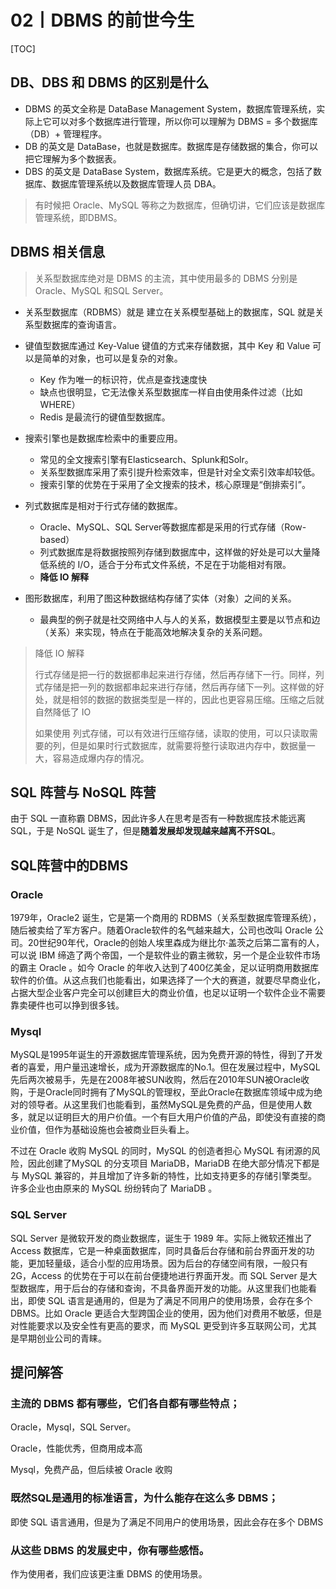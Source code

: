 # 02丨DBMS 的前世今生

[TOC]

## DB、DBS 和 DBMS 的区别是什么

-   DBMS 的英文全称是 DataBase Management System，数据库管理系统，实际上它可以对多个数据库进行管理，所以你可以理解为 DBMS = 多个数据库（DB）+ 管理程序。
-   DB 的英文是 DataBase，也就是数据库。数据库是存储数据的集合，你可以把它理解为多个数据表。
-   DBS 的英文是 DataBase System，数据库系统。它是更大的概念，包括了数据库、数据库管理系统以及数据库管理人员 DBA。

>   有时候把 Oracle、MySQL 等称之为数据库，但确切讲，它们应该是数据库管理系统，即DBMS。

## DBMS 相关信息

>   关系型数据库绝对是 DBMS 的主流，其中使用最多的 DBMS 分别是 Oracle、MySQL 和SQL Server。

-   关系型数据库（RDBMS）就是 建立在关系模型基础上的数据库，SQL 就是关系型数据库的查询语言。
-   键值型数据库通过 Key-Value 键值的方式来存储数据，其中 Key 和 Value 可以是简单的对象，也可以是复杂的对象。
    -   Key 作为唯一的标识符，优点是查找速度快
    -   缺点也很明显，它无法像关系型数据库一样自由使用条件过滤（比如WHERE）
    -   Redis 是最流行的键值型数据库。
-   搜索引擎也是数据库检索中的重要应用。
    -   常见的全文搜索引擎有Elasticsearch、Splunk和Solr。
    -   关系型数据库采用了索引提升检索效率，但是针对全文索引效率却较低。
    -   搜索引擎的优势在于采用了全文搜索的技术，核心原理是“倒排索引”。

-   列式数据库是相对于行式存储的数据库。
    -   Oracle、MySQL、SQL Server等数据库都是采用的行式存储（Row-based）
    -   列式数据库是将数据按照列存储到数据库中，这样做的好处是可以大量降低系统的 I/O，适合于分布式文件系统，不足在于功能相对有限。
    -   **降低 IO 解释**
-   图形数据库，利用了图这种数据结构存储了实体（对象）之间的关系。
    -   最典型的例子就是社交网络中人与人的关系，数据模型主要是以节点和边（关系）来实现，特点在于能高效地解决复杂的关系问题。

>   降低 IO 解释
>
>   行式存储是把一行的数据都串起来进行存储，然后再存储下一行。同样，列式存储是把一列的数据都串起来进行存储，然后再存储下一列。这样做的好处，就是相邻的数据的数据类型是一样的，因此也更容易压缩。压缩之后就自然降低了 IO
>
>   如果使用 列式存储，可以有效进行压缩存储，读取的使用，可以只读取需要的列，但是如果时行式数据库，就需要将整行读取进内存中，数据量一大，容易造成爆内存的情况。

## SQL 阵营与 NoSQL 阵营

由于 SQL 一直称霸 DBMS，因此许多人在思考是否有一种数据库技术能远离 SQL，于是 NoSQL 诞生了，但是**随着发展却发现越来越离不开SQL**。

## SQL阵营中的DBMS

### Oracle

1979年，Oracle2 诞生，它是第一个商用的 RDBMS（关系型数据库管理系统），随后被卖给了军方客户。随着Oracle软件的名气越来越大，公司也改叫 Oracle 公司。20世纪90年代，Oracle的创始人埃里森成为继比尔·盖茨之后第二富有的人，可以说 IBM 缔造了两个帝国，一个是软件业的霸主微软，另一个是企业软件市场的霸主 Oracle 。如今 Oracle 的年收入达到了400亿美金，足以证明商用数据库软件的价值。从这点我们也能看出，如果选择了一个大的赛道，就要尽早商业化，占据大型企业客户完全可以创建巨大的商业价值，也足以证明一个软件企业不需要靠卖硬件也可以挣到很多钱。

### Mysql

MySQL是1995年诞生的开源数据库管理系统，因为免费开源的特性，得到了开发者的喜爱，用户量迅速增长，成为开源数据库的No.1。但在发展过程中，MySQL先后两次被易手，先是在2008年被SUN收购，然后在2010年SUN被Oracle收购，于是Oracle同时拥有了MySQL的管理权，至此Oracle在数据库领域中成为绝对的领导者。从这里我们也能看到，虽然MySQL是免费的产品，但是使用人数多，就足以证明巨大的用户价值。一个有巨大用户价值的产品，即使没有直接的商业价值，但作为基础设施也会被商业巨头看上。

不过在 Oracle 收购 MySQL 的同时，MySQL 的创造者担心 MySQL 有闭源的风险，因此创建了MySQL 的分支项目 MariaDB，MariaDB 在绝大部分情况下都是与 MySQL 兼容的，并且增加了许多新的特性，比如支持更多的存储引擎类型。许多企业也由原来的 MySQL 纷纷转向了 MariaDB 。

### SQL Server

SQL Server 是微软开发的商业数据库，诞生于 1989 年。实际上微软还推出了 Access 数据库，它是一种桌面数据库，同时具备后台存储和前台界面开发的功能，更加轻量级，适合小型的应用场景。因为后台的存储空间有限，一般只有 2G，Access 的优势在于可以在前台便捷地进行界面开发。而 SQL Server 是大型数据库，用于后台的存储和查询，不具备界面开发的功能。从这里我们也能看出，即使 SQL 语言是通用的，但是为了满足不同用户的使用场景，会存在多个 DBMS。比如 Oracle 更适合大型跨国企业的使用，因为他们对费用不敏感，但是对性能要求以及安全性有更高的要求，而 MySQL 更受到许多互联网公司，尤其是早期创业公司的青睐。

## 提问解答

### 主流的 DBMS 都有哪些，它们各自都有哪些特点；

Oracle，Mysql，SQL Server。

Oracle，性能优秀，但商用成本高

Mysql，免费产品，但后续被 Oracle 收购

### 既然SQL是通用的标准语言，为什么能存在这么多 DBMS；

即使 SQL 语言通用，但是为了满足不同用户的使用场景，因此会存在多个 DBMS

### 从这些 DBMS 的发展史中，你有哪些感悟。

作为使用者，我们应该更注重 DBMS 的使用场景。

